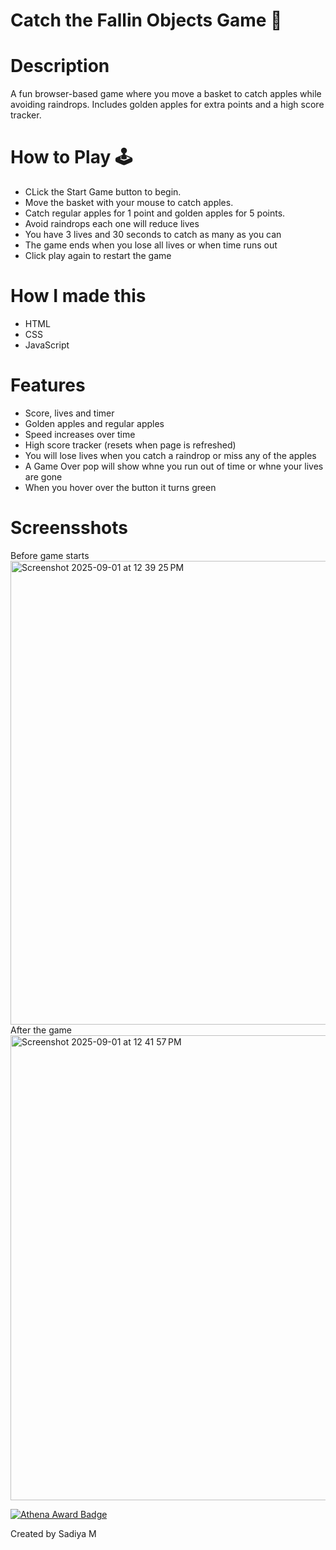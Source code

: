 # Catch the Fallin Objects Game  🍎

# Description
A fun browser-based game where you move a basket to catch apples while avoiding raindrops.
Includes golden apples for extra points and a high score tracker.

# How to Play 🕹️
- CLick the Start Game button to begin.
- Move the basket with your mouse to catch apples.
- Catch regular apples for 1 point and golden apples for 5 points.
- Avoid raindrops each one will reduce lives
- You have 3 lives and 30 seconds to catch as many as you can
- The game ends when you lose all lives or when time runs out
- Click play again to restart the game

# How I made this
- HTML
- CSS
- JavaScript

# Features
- Score, lives and timer
- Golden apples and regular apples
- Speed increases over time
- High score tracker (resets when page is refreshed)
- You will lose lives when you catch a raindrop or miss any of the apples
- A Game Over pop will show whne you run out of time or whne your lives are gone
- When you hover over the button it turns green

# Screensshots
Before game starts
<img width="1465" height="742" alt="Screenshot 2025-09-01 at 12 39 25 PM" src="https://github.com/user-attachments/assets/2c60bb46-578b-4c68-86d8-fe1accb02759" />
After the game
<img width="1469" height="744" alt="Screenshot 2025-09-01 at 12 41 57 PM" src="https://github.com/user-attachments/assets/c64235a0-1c49-4a6a-9307-b71b63437ed0" />

[![Athena Award Badge](https://img.shields.io/endpoint?url=https%3A%2F%2Faward.athena.hackclub.com%2Fapi%2Fbadge)](https://award.athena.hackclub.com?utm_source=readme)





Created by Sadiya M


